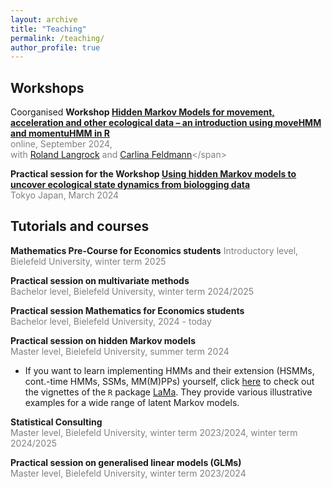 ```yaml
---
layout: archive
title: "Teaching"
permalink: /teaching/
author_profile: true
---
```


## Workshops
Coorganised **Workshop [Hidden Markov Models for movement, acceleration and other ecological data – an introduction using moveHMM and momentuHMM in R](https://www.prstats.org/course/hidden-markov-models-for-movement-acceleration-and-other-ecological-data-hmmm01/)**<br>
<span style="color:grey">online, September 2024,</span><br>
<span style="color:grey">with [Roland Langrock](https://www.uni-bielefeld.de/fakultaeten/wirtschaftswissenschaften/lehrbereiche/stats/team/prof.-dr.-roland-langrock/) and [Carlina Feldmann](https://www.uni-bielefeld.de/fakultaeten/wirtschaftswissenschaften/lehrbereiche/stats/team/carlina-feldmann-(m.sc.)-2/)</span>

**Practical session for the Workshop [Using hidden Markov models to uncover ecological state dynamics from biologging data](https://bls8tokyo.net/workshop/)**<br>
<span style="color:grey">Tokyo Japan, March 2024</span>


## Tutorials and courses

**Mathematics Pre-Course for Economics students**
<span style="color:grey">Introductory level, Bielefeld University, winter term 2025</span>

**Practical session on multivariate methods**<br>
<span style="color:grey">Bachelor level, Bielefeld University, winter term 2024/2025</span>

**Practical session Mathematics for Economics students**<br>
<span style="color:grey">Bachelor level, Bielefeld University, 2024 - today</span>

**Practical session on hidden Markov models**<br>
<span style="color:grey">Master level, Bielefeld University, summer term 2024</span>

* If you want to learn implementing HMMs and their extension (HSMMs, cont.-time HMMs, SSMs, MM(M)PPs) yourself, click [here](https://github.com/janoleko/Lcpp/tree/main) to check out the vignettes of the `R` package [LaMa](https://janoleko.github.io/software/). They provide various illustrative examples for a wide range of latent Markov models.

**Statistical Consulting**<br>
<span style="color:grey">Master level, Bielefeld University, winter term 2023/2024, winter term 2024/2025</span>

**Practical session on generalised linear models (GLMs)**<br>
<span style="color:grey">Master level, Bielefeld University, winter term 2023/2024</span>

